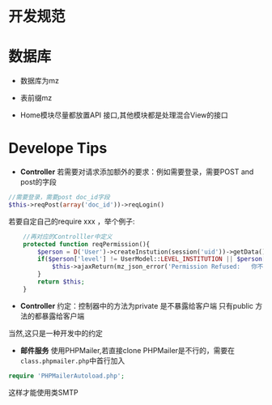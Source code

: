 开发规范
===


# 数据库
* 数据库为mz
* 表前缀mz

* Home模块尽量都放置API 接口,其他模块都是处理混合View的接口

Develope Tips
===

* **Controller** 
若需要对请求添加额外的要求：例如需要登录，需要POST and post的字段
```php
//需要登录，需要post doc_id字段
$this->reqPost(array('doc_id'))->reqLogin()
```

若要自定自己的require xxx ，举个例子:
```php
    //再对应的Controlller中定义
    protected function reqPermission(){
        $person = D('User')->createInstution(session('uid'))->getData();
        if($person['level'] != UserModel::LEVEL_INSTITUTION || $person['status'] != UserModel::STATUS_PASS){
            $this->ajaxReturn(mz_json_error('Permission Refused:   你不是机构用户  or 机构未通过审核'));
        }
        return $this;
    }
```


* **Controller**
约定：控制器中的方法为private 是不暴露给客户端
只有public 方法的都暴露给客户端

当然,这只是一种开发中的约定


* **邮件服务**
使用PHPMailer,若直接clone PHPMailer是不行的，需要在`class.phpmailer.php`中首行加入
```php
require 'PHPMailerAutoload.php';
```
这样才能使用类SMTP

